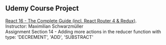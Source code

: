 ## Udemy Course Project
[React 16 - The Complete Guide (incl. React Router 4 & Redux)](https://www.udemy.com/react-the-complete-guide-incl-redux/).<br>
Instructor: Maximilian Schwarzmüller <br>
Assignment Section 14 - Adding more actions in the reducer function with type: 'DECREMENT', 'ADD', 'SUBSTRACT'